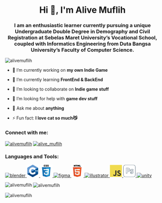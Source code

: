 <h1 align="center">Hi 👋, I'm Alive Muflih</h1>
<h3 align="center">I am an enthusiastic learner currently pursuing a unique Undergraduate Double Degree in Demography and Civil Registration at Sebelas Maret University’s Vocational School, coupled with Informatics Engineering from Duta Bangsa University’s Faculty of Computer Science.</h3>

<p align="left"> <img src="https://komarev.com/ghpvc/?username=alivemuflih&label=Profile%20views&color=0e75b6&style=flat" alt="alivemuflih" /> </p>

- 🔭 I’m currently working on **my own Indie Game**

- 🌱 I’m currently learning **FrontEnd & BackEnd**

- 👯 I’m looking to collaborate on **Indie game stuff**

- 🤝 I’m looking for help with **game dev stuff**

- 💬 Ask me about **anything**

- ⚡ Fun fact: **I love cat so much😼**

<h3 align="left">Connect with me:</h3>
<p align="left">
<a href="https://linkedin.com/in/alivemuflih" target="blank"><img align="center" src="https://raw.githubusercontent.com/rahuldkjain/github-profile-readme-generator/master/src/images/icons/Social/linked-in-alt.svg" alt="alivemuflih" height="30" width="40" /></a>
<a href="https://instagram.com/alive_muflih" target="blank"><img align="center" src="https://raw.githubusercontent.com/rahuldkjain/github-profile-readme-generator/master/src/images/icons/Social/instagram.svg" alt="alive_muflih" height="30" width="40" /></a>
</p>

<h3 align="left">Languages and Tools:</h3>
<p align="left"> <a href="https://www.blender.org/" target="_blank" rel="noreferrer"> <img src="https://download.blender.org/branding/community/blender_community_badge_white.svg" alt="blender" width="40" height="40"/> </a> <a href="https://www.w3schools.com/cpp/" target="_blank" rel="noreferrer"> <img src="https://raw.githubusercontent.com/devicons/devicon/master/icons/cplusplus/cplusplus-original.svg" alt="cplusplus" width="40" height="40"/> </a> <a href="https://www.w3schools.com/css/" target="_blank" rel="noreferrer"> <img src="https://raw.githubusercontent.com/devicons/devicon/master/icons/css3/css3-original-wordmark.svg" alt="css3" width="40" height="40"/> </a> <a href="https://www.figma.com/" target="_blank" rel="noreferrer"> <img src="https://www.vectorlogo.zone/logos/figma/figma-icon.svg" alt="figma" width="40" height="40"/> </a> <a href="https://www.w3.org/html/" target="_blank" rel="noreferrer"> <img src="https://raw.githubusercontent.com/devicons/devicon/master/icons/html5/html5-original-wordmark.svg" alt="html5" width="40" height="40"/> </a> <a href="https://www.adobe.com/in/products/illustrator.html" target="_blank" rel="noreferrer"> <img src="https://www.vectorlogo.zone/logos/adobe_illustrator/adobe_illustrator-icon.svg" alt="illustrator" width="40" height="40"/> </a> <a href="https://developer.mozilla.org/en-US/docs/Web/JavaScript" target="_blank" rel="noreferrer"> <img src="https://raw.githubusercontent.com/devicons/devicon/master/icons/javascript/javascript-original.svg" alt="javascript" width="40" height="40"/> </a> <a href="https://www.photoshop.com/en" target="_blank" rel="noreferrer"> <img src="https://raw.githubusercontent.com/devicons/devicon/master/icons/photoshop/photoshop-line.svg" alt="photoshop" width="40" height="40"/> </a> <a href="https://unity.com/" target="_blank" rel="noreferrer"> <img src="https://www.vectorlogo.zone/logos/unity3d/unity3d-icon.svg" alt="unity" width="40" height="40"/> </a> </p>

<p><img align="left" src="https://github-readme-stats.vercel.app/api/top-langs?username=alivemuflih&show_icons=true&locale=en&layout=compact" alt="alivemuflih" /></p>

<p>&nbsp;<img align="center" src="https://github-readme-stats.vercel.app/api?username=alivemuflih&show_icons=true&locale=en" alt="alivemuflih" /></p>

<p><img align="center" src="https://github-readme-streak-stats.herokuapp.com/?user=alivemuflih&" alt="alivemuflih" /></p>

